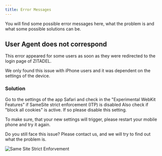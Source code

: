 ```yaml
---
title: Error Messages
---
```


You will find some possible error messages here, what the problem is and what some possible solutions can be.

## User Agent does not correspond

This error appeared for some users as soon as they were redirected to the login page of ZITADEL.

We only found this issue with iPhone users and it was dependent on the settings of the device.

### Solution

Go to the settings of the app Safari and check in the "Experimental WebKit Features" if SameSite strict enforcement (ITP) is disabled
Also check if "block all cookies" is active. If so please disable this setting.

To make sure, that your new settings will trigger, please restart your mobile phone and try it again.

Do you still face this issue? Please contact us, and we will try to find out what the problem is.


![Same Site Strict Enforvement](/img/manuals/errors/same-site-strict.png)